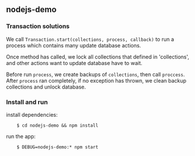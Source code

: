 ## nodejs-demo

### Transaction solutions
  We call `Transaction.start(collections, process, callback)` to run a process which contains
many update database actions.

Once method has called, we lock all collections that defined in 'collections', and other 
actions want to update database have to wait.

Before run `process`, we create backups of `collections`, then call `proccess`.
After `process` ran completely, if no exception has thrown, we clean backup collections and unlock database.


### Install and run
install dependencies:
```
    $ cd nodejs-demo && npm install
```

run the app:
```
    $ DEBUG=nodejs-demo:* npm start
```
